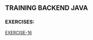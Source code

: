 ## TRAINING BACKEND JAVA
### EXERCISES:
[EXERCISE-16](https://github.com/sfvgekko/training-java/training-java-index/blob/main/README.md#exe-16)

